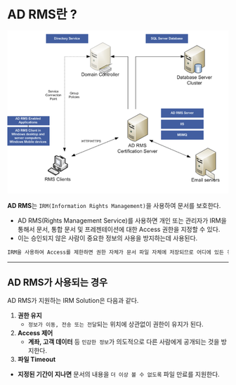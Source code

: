 # AD RMS란 ?

<img src="./Image/RMS1.png" alt="Alt123" width="600">


**AD RMS**는 `IRM(Information Rights Management)`을 사용하여 문서를 보호한다. 

- AD RMS(Rights Management Service)를 사용하면 개인 또는 관리자가 IRM을 통해서                              문서, 통합 문서 및 프레젠테이션에 대한 Access 권한을 지정할 수 있다.
- 이는 승인되지 않은 사람이 중요한 정보의 사용을 방지하는데 사용된다.

```php
IRM을 사용하여 Access를 제한하면 권한 자체가 문서 파일 자체에 저장되므로 어디에 있든 유지가 된다.
```

---

## AD RMS가 사용되는 경우

AD RMS가 지원하는 IRM Solution은 다음과 같다.

1. **권한 유지** 
    - `정보가 이동, 전송 또는 전달`되는 위치에 상관없이 권한이 유지가 된다.
2. **Access 제어**
    - **계좌, 고객 데이터** 등 `민감한 정보`가 의도적으로 다른 사람에게 공개되는 것을 방지한다.
3. **파일 Timeout**
- **지정된 기간이 지나면** 문서의 내용을 `더 이상 볼 수 없도록` 파일 만료를 지원한다.